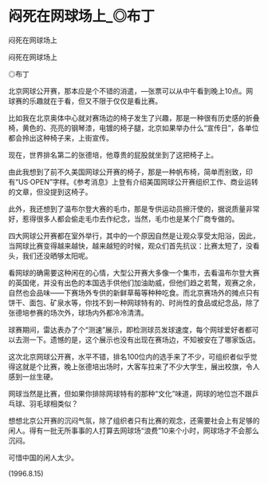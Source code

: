 # 闷死在网球场上_◎布丁

闷死在网球场上

闷死在网球场上

◎布丁

北京网球公开赛，那本应是个不错的消遣，—张票可以从中午看到晚上10点。网球赛的乐趣就在于看，但又不限于仅仅是看比赛。

比如我在北京奥体中心就对赛场边的椅子发生了兴趣，那是一种很有历史感的折叠椅，黄色的、亮亮的钢琴漆，电镀的椅子腿，北京如果举办什么“宣传日”，各单位都会拎出这种椅子来，上街宣传。

现在，世界排名第二的张德培，他尊贵的屁股就坐到了这把椅子上。

由此我想到了前不久美国网球公开赛的椅子，那是一种帆布椅，简单而别致，印有“US·OPEN”字样。《参考消息》上登有介绍美国网球公开赛组织工作、商业运转的文章，但没提到这椅子。

此外，我还想到了温布尔登大赛的毛巾，那是专供运动员擦汗使的，据说质量非常好，惹得很多人都会偷走毛巾去作纪念，当然，毛巾也是某个厂商专做的。

四大网球公开赛都在室外举行，其中的一个原因自然是让观众享受太阳浴，因此，当网球比赛变得越来越快，越来越短的时候，观众们首先抗议：比赛太短了，没看头，我们还没晒够太阳呢。

看网球的确需要这种闲在的心情，大型公开赛大多像一个集市，去看温布尔登大赛的英国佬，并没有出色的本国选手供他们加油助威，但他们趋之若鹜，观赛之余，自然也会品味——下赛场外专供的新鲜草莓等种种吃食。而北京赛场外的摊点只有饼干、面包、矿泉水等，你找不到一种网球特有的、时尚性的食品或纪念品，除了张德培参赛的场次外，球场内外都冷冷清清。

球赛期间，雷达表办了个“测速”展示，即检测球员发球速度，每个网球爱好者都可以去测一下。遗憾的是，这个展示也没有出现在赛场边，不知被安在了哪家饭店。

这次北京网球公开赛，水平不错，排名100位内的选手来了不少，可组织者似乎觉得这就是个比赛，晚上张德培出场时，大客车拉来了不少大学生，展出校旗，令人感到一丝生硬。

网球当然是比赛，但如果你排除网球特有的那种“文化”味道，网球的地位岂不跟乒乓球、羽毛球相类似？

想想北京公开赛的沉闷气氛，除了组织者只有比赛的观念，还需要社会上有足够的闲人。得有一批无所事事的人打算去网球场“浪费”10来个小时，网球场才不会那么沉闷。

可惜中国的闲人太少。

(1996.8.15)